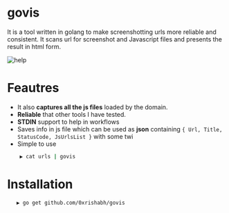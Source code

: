 # govis

It is a tool written in golang to make screenshotting urls more reliable and consistent. It scans url for screenshot and Javascript files and presents the result in html form.

![help](https://i.ibb.co/b26QhpL/carbon-1.png)

# Feautres

* It also **captures all the js files** loaded by the domain.
* **Reliable** that other tools I have tested.
* **STDIN** support to help in workflows
* Saves info in js file which can be used as **json** containing 
 `{
    Url,
    Title,
    StatusCode,
    JsUrlsList
  }` with some twi
* Simple to use 
```bash 
    ▶ cat urls | govis
```

# Installation

```bash
   ▶ go get github.com/0xrishabh/govis

```
